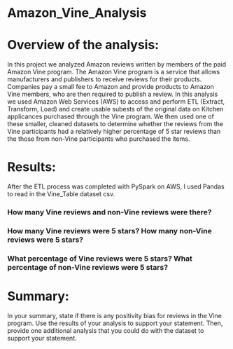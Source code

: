 # Amazon_Vine_Analysis

# Overview of the analysis:
In this project we analyzed Amazon reviews written by members of the paid Amazon Vine program. The Amazon Vine program is a service that allows manufacturers and publishers to receive reviews for their products. Companies pay a small fee to Amazon and provide products to Amazon Vine members, who are then required to publish a review. In this analysis we used Amazon Web Services (AWS) to access and perform ETL (Extract, Transform, Load) and create usable subests of the original data on Kitchen applicances purchased through the Vine program. We then used one of these smaller, cleaned datasets to determine whether the reviews from the Vine participants had a relatively higher percentage of 5 star reviews than the those from non-Vine participants who purchased the items. 

# Results: 
After the ETL process was completed with PySpark on AWS, I used Pandas to read in the Vine_Table dataset csv. 

### How many Vine reviews and non-Vine reviews were there?

### How many Vine reviews were 5 stars? How many non-Vine reviews were 5 stars?

### What percentage of Vine reviews were 5 stars? What percentage of non-Vine reviews were 5 stars?


# Summary:
In your summary, state if there is any positivity bias for reviews in the Vine program. Use the results of your analysis to support your statement. Then, provide one additional analysis that you could do with the dataset to support your statement.

